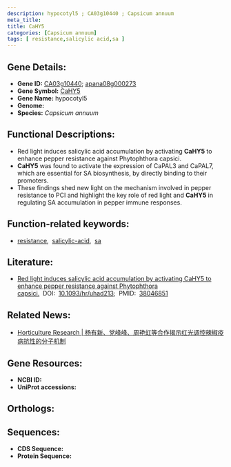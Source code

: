 ```yaml
---
description: hypocotyl5 ; CA03g10440 ; Capsicum annuum
meta_title:
title: CaHY5
categories: [Capsicum annuum]
tags: [ resistance,salicylic acid,sa ]
---
```


## Gene Details:
- **Gene ID:** [CA03g10440]();&nbsp;[apana08g000273]()
- **Gene Symbol:** <u>CaHY5</u>
- **Gene Name:** hypocotyl5
- **Genome:** []()
- **Species:** *Capsicum annuum*

## Functional Descriptions:
   - Red light induces salicylic acid accumulation by activating **CaHY5** to enhance pepper resistance against Phytophthora capsici.
   - **CaHY5** was found to activate the expression of CaPAL3 and CaPAL7, which are essential for SA biosynthesis, by directly binding to their promoters.
   - These findings shed new light on the mechanism involved in pepper resistance to PCI and highlight the key role of red light and **CaHY5** in regulating SA accumulation in pepper immune responses.

## Function-related keywords:
   - [resistance](/tags/resistance/),&nbsp;&nbsp;[salicylic-acid](/tags/salicylic-acid/),&nbsp;&nbsp;[sa](/tags/sa/)

## Literature:
   - [Red light induces salicylic acid accumulation by activating CaHY5 to enhance pepper resistance against Phytophthora capsici.](https://doi.org/10.1093/hr/uhad213)&nbsp;&nbsp;DOI:&nbsp;&nbsp;[10.1093/hr/uhad213](https://doi.org/10.1093/hr/uhad213);&nbsp;&nbsp;PMID:&nbsp;&nbsp;[38046851](https://pubmed.ncbi.nlm.nih.gov/38046851/)

## Related News:
   - [Horticulture Research | 杨有新、党峰峰、周艳虹等合作揭示红光调控辣椒疫病抗性的分子机制](https://mp.weixin.qq.com/s?__biz=MzU3ODY3MDM0NA==&mid=2247531029&idx=3&sn=bb8ee0429d9a9de492d87ff322ee0412&chksm=cd92e6319fafa6803bf71d13efd924bcd600566a885c378100e047c7f0cb2b54dbe60114088c&scene=27#wechat_redirect)

## Gene Resources:
- **NCBI ID:**  [](https://www.ncbi.nlm.nih.gov/gene/?term=)
- **UniProt accessions:**  [](https://www.uniprot.org/uniprotkb//entry)

## Orthologs:

## Sequences:
- **CDS Sequence:**
- **Protein Sequence:**
